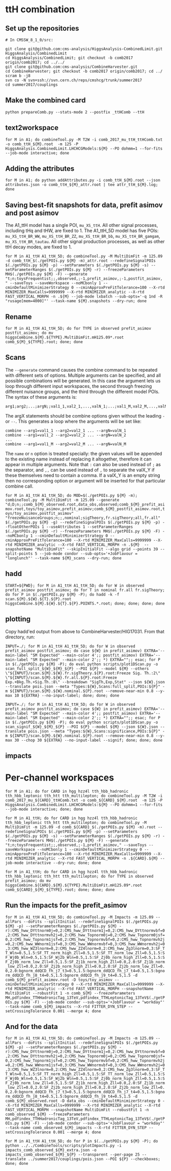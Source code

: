 # ttH combination

## Set up the repositories

```
# In CMSSW_8_1_0/src:

git clone git@github.com:cms-analysis/HiggsAnalysis-CombinedLimit.git HiggsAnalysis/CombinedLimit
cd HiggsAnalysis/CombinedLimit; git checkout -b comb2017 origin/comb2017; cd ../../
git clone git@github.com:cms-analysis/CombineHarvester.git
cd CombineHarvester; git checkout -b comb2017 origin/comb2017; cd ../
scram b -j8
svn co -N svn+ssh://svn.cern.ch/reps/cmshcg/trunk/summer2017
cd summer2017/couplings
```

## Make the combined card

`python prepareComb.py --stats-mode 2 --postfix _ttHComb --ttH`

## text2workspace

`for M in A1; do combineTool.py -M T2W -i comb_2017_mu_ttH_ttHComb.txt -o comb_ttH_${M}.root  -m 125 -P HiggsAnalysis.CombinedLimit.LHCHCGModels:${M} --PO dohmm=1 --for-fits --job-mode interactive; done`

## Adding the attributes

`for M in A1; do python addAttributes.py -i comb_ttH_${M}.root --json attributes.json -o comb_ttH_${M}_attr.root | tee attr_ttH_${M}.log; done`

## Saving best-fit snapshots for data, prefit asimov and post asimov

The A1_ttH model has a single POI, `mu_XS_ttH`. All other signal processes, including tHq and tHW, are fixed to 1. The A1_ttH_5D model has five POIs: `mu_XS_ttH_BR_WW`, `mu_XS_ttH_BR_ZZ`, `mu_XS_ttH_BR_bb`, `mu_XS_ttH_BR_gamgam`, `mu_XS_ttH_BR_tautau`. All other signal production processes, as well as other ttH decay modes, are fixed to 1.

`for M in A1_ttH A1_ttH_5D; do combineTool.py -M MultiDimFit -m 125.09 -d comb_ttH_$(./getPOIs.py ${M} -m)_attr.root --redefineSignalPOIs $(./getPOIs.py ${M} -p) --setParameters $(./getPOIs.py ${M} -s) --setParameterRanges $(./getPOIs.py ${M} -r) --freezeParameters MH$(./getPOIs.py ${M} -F) --generate "t;n;toysFrequentist;;,observed,;-1,prefit_asimov,;-1,postfit_asimov, " --saveToys --saveWorkspace --noMCbonly 1 --cminDefaultMinimizerStrategy 0 --cminApproxPreFitTolerance=100 --X-rtd MINIMIZER_MaxCalls=9999999 --X-rtd MINIMIZER_analytic --X-rtd FAST_VERTICAL_MORPH -n .${M} --job-mode lxbatch --sub-opts='-q 1nd -R "rusage[mem=4000]"' --task-name ${M}.snapshots --dry-run; done`

## Rename
`for M in A1_ttH A1_ttH_5D; do for TYPE in observed prefit_asimov postfit_asimov; do mv higgsCombine.${M}.${TYPE}.MultiDimFit.mH125.09*.root comb_${M}_${TYPE}.root; done; done`

## Scans

The `--generate` command causes the combine command to be repeated with different sets of options. Multiple arguments can be specified, and all possible combinations will be generated. In this case the argument lets us loop through different input workspaces, the second through freezing different nuisance groups, and the third through the different model POIs. The syntax of these arguments is:

    arg1;arg2;...;argN;;val1_1,val2_1,...,valN_1;...;val1_M,val2_M,...,valN_M

The argX statements should be combine options given without the leading `-` or `--`. This generates a loop where the arguments will be set like:

    combine --arg1=val1_1 --arg2=val2_1 ... --argN=valN_1
    combine --arg1=val1_2 --arg2=val2_2 ... --argN=valN_2
    ...
    combine --arg1=val1_M --arg2=val2_M ... --argN=valN_M

The `name` or `n` option is treated specially: the given values will be appended to the existing name instead of replacing it altogether, therefore it can appear in multiple arguments. Note that `:` can also be used instead of `;` as the separator, and `,,` can be used instead of `,` to separate the valX_Y if these themselves need to contain a comma. If a valX_Y is an empty string then no corresponding option or argument will be inserted for that particular combine call.

`for M in A1_ttH A1_ttH_5D; do MOD=$(./getPOIs.py ${M} -m); combineTool.py -M MultiDimFit -m 125.09 --generate "d;D;n;;comb_${M}_observed.root,data_obs,observed;comb_${M}_prefit_asimov.root,toys/toy_asimov,prefit_asimov;comb_${M}_postfit_asimov.root,toys/toy_asimov,postfit_asimov" "freezeNuisanceGroups;n;;,nominal;sigTheory,fr.sigTheory;all,fr.all" $(./getPOIs.py ${M} -g) --redefineSignalPOIs $(./getPOIs.py ${M} -p) --floatOtherPOIs 1 --useAttributes 1 --setParameterRanges $(./getPOIs.py ${M} -r) --freezeParameters MH$(./getPOIs.py ${M} -F) --noMCbonly 1 --cminDefaultMinimizerStrategy 0 --cminApproxPreFitTolerance=100 --X-rtd MINIMIZER_MaxCalls=9999999 --X-rtd MINIMIZER_analytic --X-rtd FAST_VERTICAL_MORPH -n .${M}  --snapshotName "MultiDimFit" --skipInitialFit --algo grid --points 39 --split-points 5 --job-mode condor --sub-opts='+JobFlavour = "longlunch"' --task-name ${M}_scans --dry-run; done`


## hadd
`START=${PWD}; for M in A1_ttH A1_ttH_5D; do for W in observed prefit_asimov postfit_asimov; do for T in nominal fr.all fr.sigTheory; do for P in $(./getPOIs.py ${M} -P); do hadd -k -f scan.${M}.${W}.${T}.${P}.root higgsCombine.${M}.${W}.${T}.${P}.POINTS.*.root; done; done; done; done`

## plotting

Copy hadd'ed output from above to CombineHarvester/HIG17031. From that directory, run:

`INPUT=./; for M in A1_ttH A1_ttH_5D; do for W in observed prefit_asimov postfit_asimov; do case ${W} in prefit_asimov) EXTRA='--main-label "SM Expected" --main-color 4';; postfit_asimov) EXTRA='--main-label "SM Expected" --main-color 2';; *) EXTRA="";; esac; for P in $(./getPOIs.py ${M} -P); do eval python scripts/plot1DScan.py -o scan_full_split_${W}_${M}_${P} --POI ${P} --model ${M} --others \"${INPUT}/scan.${M}.${W}.fr.sigTheory.${P}.root:Freeze Sig. Th.:2\" \"${INPUT}/scan.${M}.${W}.fr.all.${P}.root:Freeze Exp.+Bkg.Th.+Sig.Th.:8\" --breakdown "SigTh,Exp,Stat" --json ${W}.json --translate pois.json --meta "Types:${W},Scans:full_split,POIs:${P}" -m ${INPUT}/scan.${M}.${W}.nominal.${P}.root --remove-near-min 0.8 --y-max 10 ${EXTRA} --no-input-label; done; done; done`

`INPUT=./; for M in A1_ttH A1_ttH_5D; do for W in observed prefit_asimov postfit_asimov; do case ${W} in prefit_asimov) EXTRA='--main-label "SM Expected" --main-color 4';; postfit_asimov) EXTRA='--main-label "SM Expected" --main-color 2';; *) EXTRA="";; esac; for P in $(./getPOIs.py ${M} -P); do eval python scripts/plot1DScan.py -o scan_signif_${W}_${M}_${P} --POI ${P} --model ${M} --json ${W}.json --translate pois.json --meta "Types:${W},Scans:significance,POIs:${P}" -m ${INPUT}/scan.${M}.${W}.nominal.${P}.root --remove-near-min 0.8 --y-max 30 --chop 30 ${EXTRA} --no-input-label --signif; done; done; done`


## impacts

# Per-channel workspaces
`for M in A1; do for CARD in hgg hzz4l tth_hbb_hadronic tth_hbb_leptonic tth_htt tth_multilepton; do combineTool.py -M T2W -i comb_2017_mu_${CARD}_ttHComb.txt -o comb_${CARD}_${M}.root  -m 125 -P HiggsAnalysis.CombinedLimit.LHCHCGModels:${M} --PO dohmm=1 --for-fits --job-mode interactive; done; done`

`for M in A1_ttH; do for CARD in hgg hzz4l tth_hbb_hadronic tth_hbb_leptonic tth_htt tth_multilepton; do combineTool.py -M MultiDimFit -m 125.09 -d comb_${CARD}_$(./getPOIs.py ${M} -m).root --redefineSignalPOIs $(./getPOIs.py ${M} -p) --setParameters $(./getPOIs.py ${M} -s) --setParameterRanges $(./getPOIs.py ${M} -r) --freezeParameters MH$(./getPOIs.py ${M} -F) --generate "t;n;toysFrequentist;;,observed,;-1,prefit_asimov," --saveToys --saveWorkspace --noMCbonly 1 --cminDefaultMinimizerStrategy 0 --cminApproxPreFitTolerance=100 --X-rtd MINIMIZER_MaxCalls=9999999 --X-rtd MINIMIZER_analytic --X-rtd FAST_VERTICAL_MORPH -n .${CARD}.${M} --job-mode interactive --dry-run; done; done`

`for M in A1_ttH; do for CARD in hgg hzz4l tth_hbb_hadronic tth_hbb_leptonic tth_htt tth_multilepton; do for TYPE in observed prefit_asimov; do mv higgsCombine.${CARD}.${M}.${TYPE}.MultiDimFit.mH125.09*.root comb_${CARD}_${M}_${TYPE}.root; done; done; done`

## Run the impacts for the prefit_asimov
`for M in A1_ttH A1_ttH_5D; do combineTool.py -M Impacts -m 125.09 --allPars --doFits --splitInitial --redefineSignalPOIs $(./getPOIs.py ${M} -p) --setParameterRanges $(./getPOIs.py ${M} -r):CMS_hww_DYttnorm0j=0,2:CMS_hww_DYttnorm1j=0,2:CMS_hww_DYttnormvbf=0,2:CMS_hww_DYttnormvh2j=0,2:CMS_hww_Topnorm0j=0,2:CMS_hww_Topnorm0jsf=0,2:CMS_hww_Topnorm1jsf=0,2:CMS_hww_Topnormvbf=0,2:CMS_hww_Topnormvh2j=0,2:CMS_hww_WWnorm1jsf=0,3:CMS_hww_WWnormvbf=0,3:CMS_hww_WWnormvh2j=0,3:CMS_hww_WZ3lnorm=0,2:CMS_hww_ZZ4lnorm=0,2:CMS_hww_Zg3lnorm=0,3:SF_TT_Wln=0.5,1.5:SF_TT_norm_high_Zll=0.5,1.5:SF_TT_norm_low_Zll=0.5,1.5:SF_Wj0b_Wln=0.5,1.5:SF_Wj2b_Wln=0.5,1.5:SF_Zj0b_norm_high_Zll=0.5,1.5:SF_Zj0b_norm_low_Zll=0.5,1.5:SF_Zj1b_norm_high_Zll=0.0,2.0:SF_Zj1b_norm_low_Zll=0.0,2.0:SF_Zj2b_norm_high_Zll=0.0,2.0:SF_Zj2b_norm_low_Zll=0.0,2.0:bgnorm_ddQCD_fh_j7_t3=0.5,1.5:bgnorm_ddQCD_fh_j7_t4=0.5,1.5:bgnorm_ddQCD_fh_j8_t4=0.5,1.5:bgnorm_ddQCD_fh_j9_t4=0.5,1.5 -d comb_${M}_prefit_asimov.root -D toys/toy_asimov --cminDefaultMinimizerStrategy 0 --X-rtd MINIMIZER_MaxCalls=9999999 --X-rtd MINIMIZER_analytic --X-rtd FAST_VERTICAL_MORPH --snapshotName MultiDimFit --robustFit 1 -n comb_${M} --freezeParameters MH,pdfindex_TTHHadronicTag_13TeV,pdfindex_TTHLeptonicTag_13TeV$(./getPOIs.py ${M} -F) --job-mode condor --sub-opts='+JobFlavour = "workday"' --task-name comb_${M}_impacts --X-rtd FITTER_DYN_STEP --setCrossingTolerance 0.001 --merge 4; done`

## And for the data
`for M in A1_ttH A1_ttH_5D; do combineTool.py -M Impacts -m 125.09 --allPars --doFits --splitInitial --redefineSignalPOIs $(./getPOIs.py ${M} -p) --setParameterRanges $(./getPOIs.py ${M} -r):CMS_hww_DYttnorm0j=0,2:CMS_hww_DYttnorm1j=0,2:CMS_hww_DYttnormvbf=0,2:CMS_hww_DYttnormvh2j=0,2:CMS_hww_Topnorm0j=0,2:CMS_hww_Topnorm0jsf=0,2:CMS_hww_Topnorm1jsf=0,2:CMS_hww_Topnormvbf=0,2:CMS_hww_Topnormvh2j=0,2:CMS_hww_WWnorm1jsf=0,3:CMS_hww_WWnormvbf=0,3:CMS_hww_WWnormvh2j=0,3:CMS_hww_WZ3lnorm=0,2:CMS_hww_ZZ4lnorm=0,2:CMS_hww_Zg3lnorm=0,3:SF_TT_Wln=0.5,1.5:SF_TT_norm_high_Zll=0.5,1.5:SF_TT_norm_low_Zll=0.5,1.5:SF_Wj0b_Wln=0.5,1.5:SF_Wj2b_Wln=0.5,1.5:SF_Zj0b_norm_high_Zll=0.5,1.5:SF_Zj0b_norm_low_Zll=0.5,1.5:SF_Zj1b_norm_high_Zll=0.0,2.0:SF_Zj1b_norm_low_Zll=0.0,2.0:SF_Zj2b_norm_high_Zll=0.0,2.0:SF_Zj2b_norm_low_Zll=0.0,2.0:bgnorm_ddQCD_fh_j7_t3=0.5,1.5:bgnorm_ddQCD_fh_j7_t4=0.5,1.5:bgnorm_ddQCD_fh_j8_t4=0.5,1.5:bgnorm_ddQCD_fh_j9_t4=0.5,1.5 -d comb_${M}_observed.root -D data_obs --cminDefaultMinimizerStrategy 0 --X-rtd MINIMIZER_MaxCalls=9999999 --X-rtd MINIMIZER_analytic --X-rtd FAST_VERTICAL_MORPH --snapshotName MultiDimFit --robustFit 1 -n comb_observed_${M} --freezeParameters MH,pdfindex_TTHHadronicTag_13TeV,pdfindex_TTHLeptonicTag_13TeV$(./getPOIs.py ${M} -F) --job-mode condor --sub-opts='+JobFlavour = "workday"' --task-name comb_observed_${M}_impacts --X-rtd FITTER_DYN_STEP --setCrossingTolerance 0.001 --merge 4; done`

`for M in A1_ttH A1_ttH_5D; do for P in $(../getPOIs.py ${M} -P); do python ../../CombineTools/scripts/plotImpacts.py -i impacts_comb_observed_${M}_extra.json -o impacts_comb_observed_${M}_${P} --transparent --per-page 25 --translate ../summer2017/couplings/pois.json --POI ${P} --checkboxes; done; done`